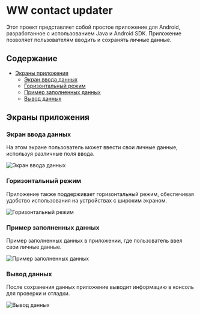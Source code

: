 # WW contact updater

Этот проект представляет собой простое приложение для Android, разработанное с использованием Java и Android SDK. Приложение позволяет пользователям вводить и сохранять личные данные.

## Содержание

- [Экраны приложения](#экраны-приложения)
  - [Экран ввода данных](#экран-ввода-данных)
  - [Горизонтальный режим](#горизонтальный-режим)
  - [Пример заполненных данных](#пример-заполненных-данных)
  - [Вывод данных](#вывод-данных)

## Экраны приложения

### Экран ввода данных

На этом экране пользователь может ввести свои личные данные, используя различные поля ввода.

![Экран ввода данных](images/1.png)

### Горизонтальный режим

Приложение также поддерживает горизонтальный режим, обеспечивая удобство использования на устройствах с широким экраном.

![Горизонтальный режим](images/2.png)

### Пример заполненных данных

Пример заполненных данных в приложении, где пользователь ввел свои личные данные.

![Пример заполненных данных](images/3.png)

### Вывод данных

После сохранения данных приложение выводит информацию в консоль для проверки и отладки.

![Вывод данных](images/4.png)
